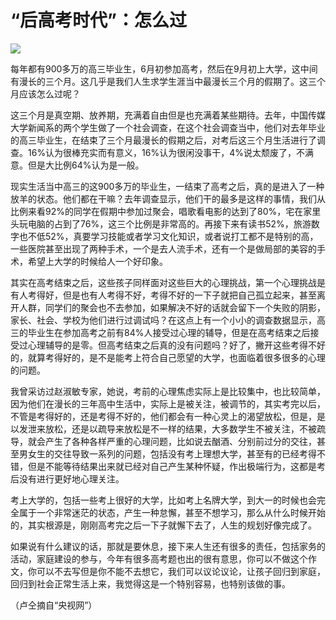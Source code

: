 # “后高考时代”：怎么过

![](http://www.yilinzazhi.com/images/yili/yili201314/yili20131480-1-l.jpg)

每年都有900多万的高三毕业生，6月初参加高考，然后在9月初上大学，这中间有漫长的三个月。这几乎是我们人生求学生涯当中最漫长三个月的假期了。这三个月应该怎么过呢？ 

这三个月是真空期、放养期，充满着自由但是也充满着某些期待。去年，中国传媒大学新闻系的两个学生做了一个社会调查，在这个社会调查当中，他们对去年毕业的高三毕业生，在结束了三个月最漫长的假期之后，对考后这三个月生活进行了调查。16%认为很棒充实而有意义，16%认为很闲没事干，4%说太颓废了，不满意。但是大比例64%认为是一般。 

现实生活当中高三的这900多万的毕业生，一结束了高考之后，真的是进入了一种放羊的状态。他们都在干嘛？去年调查显示，他们干的最多是这样的事情，我们从比例来看92%的同学在假期中参加过聚会，唱歌看电影的达到了80%，宅在家里头玩电脑的占到了76%，这三个比例是非常高的。再接下来有读书52%，旅游数字也不低52%，真要学习技能或者学习文化知识，或者说打工都不是特别的高，一些医院甚至出现了两种手术，一个是去人流手术，还有一个是做局部的美容的手术，希望上大学的时候给人一个好印象。 

其实在高考结束之后，这些孩子同样面对这些巨大的心理挑战，第一个心理挑战是有人考得好，但是也有人考得不好，考得不好的一下子就把自己孤立起来，甚至离开人群，同学们的聚会也不去参加，如果解决不好的话就会留下一个失败的阴影，家长、社会、学校为他们进行过调试吗？在这点上有一个小小的调查数据显示，高三的毕业生在参加高考之前有84%人接受过心理的辅导，但是在高考结束之后接受过心理辅导的是零。但高考结束之后真的没有问题吗？好了，撇开这些考得不好的，就算考得好的，是不是能考上符合自己愿望的大学，也面临着很多很多的心理的问题。 

我曾采访过赵淑敏专家，她说，考前的心理焦虑实际上是比较集中，也比较简单，因为他们在漫长的三年高中生活中，实际上是被关注，被调节的，其实考完以后，不管是考得好的，还是考得不好的，他们都会有一种心灵上的渴望放松，但是，是以发泄来放松，还是以疏导来放松是不一样的结果，大多数学生不被关注，不被疏导，就会产生了各种各样严重的心理问题，比如说去酗酒、分别前过分的交往，甚至男女生的交往导致一系列的问题，包括没有考上理想大学，甚至有的已经考得不错，但是不能等待结果出来就已经对自己产生某种怀疑，作出极端行为，这都是考后没有进行更好地心理关注。 

考上大学的，包括一些考上很好的大学，比如考上名牌大学，到大一的时候也会完全属于一个非常迷茫的状态，产生一种怠懈，甚至不想学习，那么从什么时候开始的，其实根源是，刚刚高考完之后一下子就懈下去了，人生的规划好像完成了。 

如果说有什么建议的话，那就是要休息，接下来人生还有很多的责任，包括家务的活动，家庭建设的参与，今年有很多高考题也出的很有意思，你可以不做这个作文，你可以不去写但是你不能不去想它，我们可以议论议论，让孩子回归到家庭，回归到社会正常生活上来，我觉得这是一个特别容易，也特别该做的事。 

（卢仝摘自“央视网”）